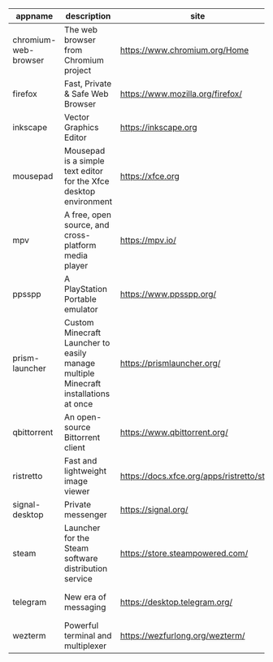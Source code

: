 | appname | description | site | download | version |
| ------- | ----------- | ---- | -------- | ------- |
| chromium-web-browser | The web browser from Chromium project | https://www.chromium.org/Home | https://github.com/xplshn/AppBundleHUB/releases/download/v163-20250203074554/org.chromium.Chromium-03_02_2025.dwfs.AppBundle | 132.0.6834.159 |
| firefox | Fast, Private & Safe Web Browser | https://www.mozilla.org/firefox/ | https://github.com/xplshn/AppBundleHUB/releases/download/v163-20250203074554/org.mozilla.firefox-03_02_2025.dwfs.AppBundle | 134.0.2 |
| inkscape | Vector Graphics Editor | https://inkscape.org | https://github.com/xplshn/AppBundleHUB/releases/download/v163-20250203074554/org.inkscape.Inkscape-03_02_2025.dwfs.AppBundle | 1.4 |
| mousepad | Mousepad is a simple text editor for the Xfce desktop environment | https://xfce.org | https://github.com/xplshn/AppBundleHUB/releases/download/v163-20250203074554/org.xfce.mousepad-03_02_2025.dwfs.AppBundle | 0.6.3 |
| mpv | A free, open source, and cross-platform media player | https://mpv.io/ | https://github.com/xplshn/AppBundleHUB/releases/download/v163-20250203074554/io.mpv.Mpv-03_02_2025.dwfs.AppBundle | v0.39.0 |
| ppsspp | A PlayStation Portable emulator | https://www.ppsspp.org/ | https://github.com/xplshn/AppBundleHUB/releases/download/v163-20250203074554/org.ppsspp.PPSSPP-03_02_2025.dwfs.AppBundle | 1.18.1 |
| prism-launcher | Custom Minecraft Launcher to easily manage multiple Minecraft installations at once | https://prismlauncher.org/ | https://github.com/xplshn/AppBundleHUB/releases/download/v163-20250203074554/org.prismlauncher.PrismLauncher-03_02_2025.dwfs.AppBundle | 9.2 |
| qbittorrent | An open-source Bittorrent client | https://www.qbittorrent.org/ | https://github.com/xplshn/AppBundleHUB/releases/download/v163-20250203074554/org.qbittorrent.qBittorrent-03_02_2025.dwfs.AppBundle | 5.0.3 |
| ristretto | Fast and lightweight image viewer | https://docs.xfce.org/apps/ristretto/start | https://github.com/xplshn/AppBundleHUB/releases/download/v163-20250203074554/org.xfce.ristretto-03_02_2025.dwfs.AppBundle | 0.13.3 |
| signal-desktop | Private messenger | https://signal.org/ | https://github.com/xplshn/AppBundleHUB/releases/download/v163-20250203074554/org.signal.Signal-03_02_2025.dwfs.AppBundle | 7.40.1 |
| steam | Launcher for the Steam software distribution service | https://store.steampowered.com/ | https://github.com/xplshn/AppBundleHUB/releases/download/v163-20250203074554/com.valvesoftware.Steam-03_02_2025.dwfs.AppBundle | 1.0.0.81 |
| telegram | New era of messaging | https://desktop.telegram.org/ | https://github.com/xplshn/AppBundleHUB/releases/download/v163-20250203074554/org.telegram.desktop-03_02_2025.dwfs.AppBundle | 5.10.7 |
| wezterm | Powerful terminal and multiplexer | https://wezfurlong.org/wezterm/ | https://github.com/xplshn/AppBundleHUB/releases/download/v163-20250203074554/org.wezfurlong.wezterm-03_02_2025.dwfs.AppBundle | 20240203-110809-5046fc22 |